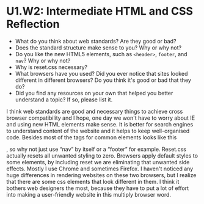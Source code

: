 # U1.W2: Intermediate HTML and CSS Reflection

* What do you think about web standards? Are they good or bad?
* Does the standard structure make sense to you? Why or why not?
* Do you like the new HTML5 elements, such as `<header>`, `footer`, and `nav`? Why or why not?
* Why is reset.css necessary?
* What browsers have you used? Did you ever notice that sites looked different in different browsers? Do you think it's good or bad that they do?
* Did you find any resources on your own that helped you better understand a topic? If so, please list it.

I think web standards are good and necessary things to achieve cross browser compatibility and I hope, one day we won't have to worry about IE and using new HTML elements make sense.
It is better for search engines to understand content of the website and it helps to keep well-organised code. Besides most of the tags for common elements looks like this <div class = “nav”>, so why not just use “nav” by itself or a “footer” for example.
Reset.css actually resets all unwanted styling to zero. Browsers apply default styles to some elements, by including reset we are eliminating that unwanted side effects.
Mostly I use Chrome and sometimes Firefox. I haven't noticed any huge differences in rendering websites on these two browsers, but I realize that there are some css elements that look different in them. I think it bothers web designers the most, because they have to put a lot of effort into making a user-friendly website in this multiply browser word.